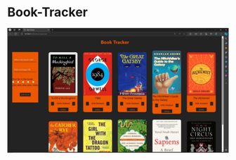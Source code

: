 # Book-Tracker

![Book Tracker App image](https://github.com/T4c0/Book-Tracker/blob/main/images/Screenshot%20(79).jpg)
